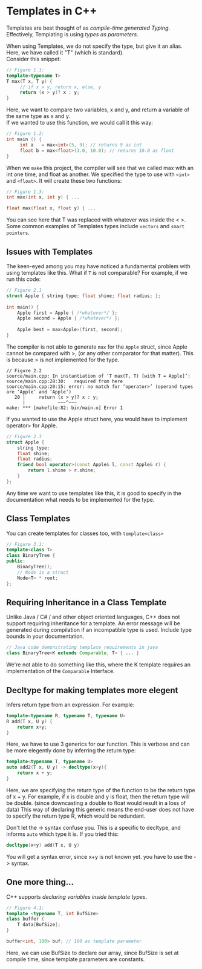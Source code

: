 # Templates in C++

Templates are best thought of as _compile-time generated Typing_.
Effectively, Templating is using _types as parameters_. 

When using Templates, we do not specify the type, but give it an alias. Here, we have called it "T" (which is standard).\
Consider this snippet:
```cpp
// Figure 1.1:
template<typename T>
T max(T x, T y) {
     // if x > y, return x, else, y 
     return (x > y)? x : y;
}
```
Here, we want to compare two variables, x and y, and return a variable of the same type as x and y.\
If we wanted to use this function, we would call it this way:
```cpp
// Figure 1.2:
int main () {
     int a   = max<int>(5, 9); // returns 9 as int
     float b = max<float>(3.0, 10.0); // returns 10.0 as float
}
```
When we `make` this project, the compiler will see that we called max with an int one time, and float as another. We specified the type to use with `<int>` and `<float>`. It will create these two functions:
```cpp
// Figure 1.3:
int max(int x, int y) { ...

float max(float x, float y) { ...
```
You can see here that T was replaced with whatever was inside the < >. Some common examples of Templates types include `vectors` and `smart pointers`. 

## Issues with Templates
  
The keen-eyed among you may have noticed a fundamental problem with using templates like this. What if `T` is not comparable? For example, if we run this code:
```cpp
// Figure 2.1
struct Apple { string type; float shine; float radius; }; 
	
int main() {
	Apple first = Apple { /*whatever*/ }; 
	Apple second = Apple { /*whatever*/ };
	
	Apple best = max<Apple>(first, second);
}
```
The compiler is not able to generate `max` for the `Apple` struct, since Apple cannot be compared with >, (or any other comparator for that matter). This is because > is not implemented for the type. 
```
// Figure 2.2
source/main.cpp: In instantiation of ‘T max(T, T) [with T = Apple]’:
source/main.cpp:28:30:   required from here
source/main.cpp:20:15: error: no match for ‘operator>’ (operand types are ‘Apple’ and ‘Apple’)
   20 |     return (x > y)? x : y;
      |            ~~~^~~~
make: *** [makefile:82: bin/main.o] Error 1
```
If you wanted to use the Apple struct here, you would have to implement operator> for Apple.
```cpp
// Figure 2.3
struct Apple {
    string type;
    float shine;
    float radius;
    friend bool operator>(const Apple& l, const Apple& r) {
        return l.shine > r.shine;
    }
};
```
Any time we want to use templates like this, it is good to specify in the documentation what needs to be implemented for the type. 

## Class Templates
You can create templates for classes too, with `template<class>`
```cpp
// Figure 3.1:
template<class T>
class BinaryTree {
public:
    BinaryTree();
	// Node is a struct
    Node<T> * root;
};
```

## Requiring Inheritance in a Class Template
	
Unlike Java / C# / and other object oriented languages, C++ does not support requiring inheritance for a template. An error message will be generated during  compilation if an incompatible type is used. Include type bounds in your documentation. 
```java
// Java code demonstrating template requirements in java
class BinaryTree<K extends Comparable, T> { ... }
```
We're not able to do something like this, where the K template requires an implementation of the `Comparable` Interface. 
	
## Decltype for making templates more elegent

Infers return type from an expression. For example:
```cpp
template<typename R, typename T, typename U>
R add(T x, U y) {
    return x+y;
}
```
Here, we have to use 3 generics for our function. This is verbose and can be more elegently done by inferring the return type:
```cpp
template<typename T, typename U>
auto add2(T x, U y) -> decltype(x+y){
    return x + y;
}
```
Here, we are specifying the return type of the function to be the return type of x + y. For example, if x is double and y is float, then the return type will be double. (since downcasting a double to float would result in a loss of data) This way of declaring this generic means the end-user does not have to specify the return type R, which would be redundant. 

Don't let the -> syntax confuse you. This is a specific to decltype, and informs `auto` which type it is. If you tried this:
```cpp
decltype(x+y) add(T x, U y)
```
You will get a syntax error, since x+y is not known yet. you have to use the -> syntax. 
	
## One more thing...
C++ supports _declaring variables inside template types_.
```cpp
// Figure 4.1:
template <typename T, int BufSize>
class buffer {
    T data[BufSize];
}

buffer<int, 100> buf; // 100 as template parameter
```
Here, we can use BufSize to declare our array, since BufSize is set at compile time, since template parameters are constants. 
